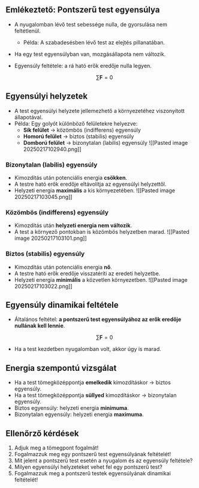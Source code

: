 ## Emlékeztető: Pontszerű test egyensúlya
- A nyugalomban lévő test sebessége nulla, de gyorsulása nem feltétlenül.
  - Példa: A szabadesésben lévő test az elejtés pillanatában.
- Ha egy test egyensúlyban van, mozgásállapota nem változik.
- Egyensúly feltétele: a rá ható erők eredője nulla legyen.

  $$\sum \mathbf{F} = 0$$

## Egyensúlyi helyzetek
- A test egyensúlyi helyzete jellemezhető a környezetéhez viszonyított állapotával.
- Példa: Egy golyót különböző felületekre helyezve:
  - **Sík felület** → közömbös (indifferens) egyensúly
  - **Homorú felület** → biztos (stabilis) egyensúly
  - **Domború felület** → bizonytalan (labilis) egyensúly
![[Pasted image 20250217102940.png]]
### Bizonytalan (labilis) egyensúly
- Kimozdítás után potenciális energia **csökken**.
- A testre ható erők eredője eltávolítja az egyensúlyi helyzettől.
- Helyzeti energia **maximális** a kis környezetében.
![[Pasted image 20250217103045.png]]
### Közömbös (indifferens) egyensúly
- Kimozdítás után **helyzeti energia nem változik**.
- A test a környező pontokban is közömbös helyzetben marad.
![[Pasted image 20250217103101.png]]
### Biztos (stabilis) egyensúly
- Kimozdítás után potenciális energia **nő**.
- A testre ható erők eredője visszatéríti az eredeti helyzetbe.
- Helyzeti energia **minimális** a közvetlen környezetben.
![[Pasted image 20250217103022.png]]
## Egyensúly dinamikai feltétele
- Általános feltétel: **a pontszerű test egyensúlyához az erők eredője nullának kell lennie**.

  $$\sum \mathbf{F} = 0$$

- Ha a test kezdetben nyugalomban volt, akkor úgy is marad.

## Energia szempontú vizsgálat
- Ha a test tömegközéppontja **emelkedik** kimozdításkor → biztos egyensúly.
- Ha a test tömegközéppontja **süllyed** kimozdításkor → bizonytalan egyensúly.
- Biztos egyensúly: helyzeti energia **minimuma**.
- Bizonytalan egyensúly: helyzeti energia **maximuma**.

## Ellenőrző kérdések
1. Adjuk meg a tömegpont fogalmát!
2. Fogalmazzuk meg egy pontszerű test egyensúlyának feltételét!
3. Mit jelent a pontszerű test esetén a nyugalom és az egyensúly feltétele?
4. Milyen egyensúlyi helyzeteket vehet fel egy pontszerű test?
5. Fogalmazzuk meg a pontszerű testek egyensúlyának dinamikai feltételét!